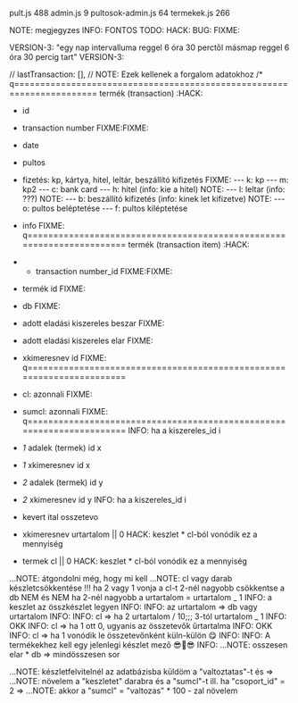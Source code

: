 pult.js 488
admin.js 9
pultosok-admin.js 64
termekek.js 266

NOTE: megjegyzes
INFO: FONTOS
TODO:
HACK:
BUG:
FIXME:

VERSION-3:
"egy nap intervalluma reggel 6 óra 30 perctől másmap reggel 6 óra 30 percig tart"
VERSION-3:

// lastTransaction: [],
// NOTE: Ezek kellenek a forgalom adatokhoz
/\*
q======================================================================
termék (transaction) :HACK:

- id
- transaction number FIXME:FIXME:
- date
- pultos
- fizetés: kp, kártya, hitel, leltár, beszállító kifizetés FIXME:
  --- k: kp
  --- m: kp2
  --- c: bank card
  --- h: hitel (info: kie a hitel) NOTE:
  --- l: leltar (info: ???) NOTE:
  --- b: beszállító kifizetés (info: kinek let kifizetve) NOTE:
  --- o: pultos beléptetése
  --- f: pultos kiléptetése
- info FIXME:
  q======================================================================
  termék (transaction item) :HACK:
- - transaction number_id FIXME:FIXME:
- termék id FIXME:
- db FIXME:
- adott eladási kiszereles beszar FIXME:
- adott eladási kiszereles elar FIXME:
- xkimeresnev id FIXME:
  q======================================================================
- cl: azonnali FIXME:
- sumcl: azonnali FIXME:
  q======================================================================
  INFO: ha a kiszereles_id i
- _1_ adalek (termek) id x
- _1_ xkimeresnev id x
- _2_ adalek (termek) id y
- _2_ xkimeresnev id y
  INFO: ha a kiszereles_id i

- kevert ital osszetevo
- xkimeresnev urtartalom || 0 HACK: keszlet \* cl-ból vonódik ez a mennyiség
- termek cl || 0 HACK: keszlet \* cl-ból vonódik ez a mennyiség

...NOTE: átgondolni még, hogy mi kell
...NOTE: cl vagy darab készletcsökkentése !!! ha 2 vagy 1 vonja a cl-t
2-nél nagyobb csökkentse a db
NEM és NEM ha 2-nél nagyobb a urtartalom = urtartalom _ 1
INFO: a keszlet az összkészlet legyen INFO:
INFO: az urtartalom => db vagy urtartalom INFO:
INFO: cl => ha 2 urtartalom / 10;;; 3-tól urtartalom _ 1 INFO: OKK
INFO: cl => ha 1 ott 0, ugyanis az összetevők űrtartalma INFO: OKK
INFO: cl => ha 1 vonódik le összetevőnként küln-külön 😋 INFO:
INFO: A termékekhez kell egy jelenlegi készlet mező 😎🦉😎 INFO:
...NOTE: osszesen elar \* db => mindösszesen sor

...NOTE: készletfelvitelnél az adatbázisba küldöm a "valtoztatas"-t és =>
...NOTE: növelem a "keszletet" darabra és a "sumcl"-t ill. ha "csoport_id" = 2 =>
...NOTE: akkor a "sumcl" = "valtozas" \* 100 - zal növelem
